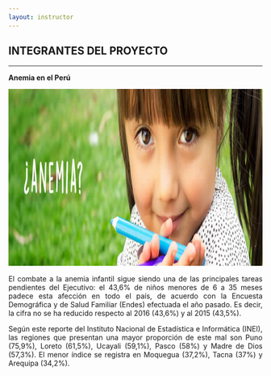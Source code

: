 ```yaml
---
layout: instructor
---
```

## INTEGRANTES DEL PROYECTO

* * *

<div style="text-align: justify"><strong> Anemia en el Perú </strong></div>
<p style="text-align:center"><img src="/images/anemia.png" alt="Foto" height="350" width="820"></p>
<p style="text-align: justify">El combate a la anemia infantil sigue siendo una de las principales tareas pendientes del Ejecutivo: el 43,6% de niños menores de 6 a 35 meses padece esta afección en todo el país, de acuerdo con la Encuesta Demográfica y de Salud Familiar (Endes) efectuada el año pasado. Es decir, la cifra no se ha reducido respecto al 2016 (43,6%) y al 2015 (43,5%).</p>

<p style="text-align: justify">Según este reporte del Instituto Nacional de Estadística e Informática (INEI), las regiones que presentan una mayor proporción de este mal son Puno (75,9%), Loreto (61,5%), Ucayali (59,1%), Pasco (58%) y Madre de Dios (57,3%). El menor índice se registra en Moquegua (37,2%), Tacna (37%) y Arequipa (34,2%).</p>
